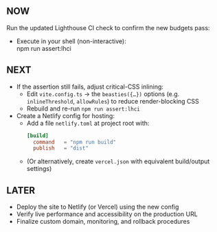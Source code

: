 ## NOW
Run the updated Lighthouse CI check to confirm the new budgets pass:
- Execute in your shell (non-interactive):  
  npm run assert:lhci

## NEXT
- If the assertion still fails, adjust critical-CSS inlining:
  - Edit `vite.config.ts` → the `beasties({…})` options (e.g. `inlineThreshold`, `allowRules`) to reduce render-blocking CSS  
  - Rebuild and re-run `npm run assert:lhci`
- Create a Netlify config for hosting:
  - Add a file `netlify.toml` at project root with:
    ```toml
    [build]
      command   = "npm run build"
      publish   = "dist"
    ```
  - (Or alternatively, create `vercel.json` with equivalent build/output settings)

## LATER
- Deploy the site to Netlify (or Vercel) using the new config  
- Verify live performance and accessibility on the production URL  
- Finalize custom domain, monitoring, and rollback procedures